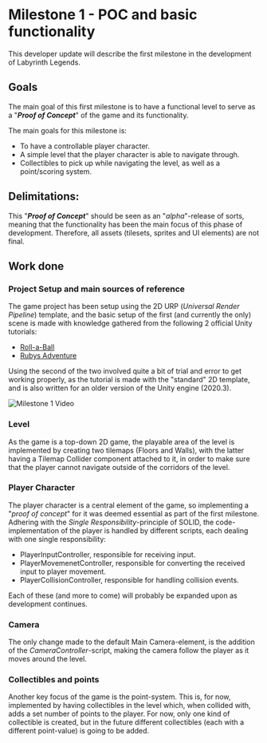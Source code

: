 # Milestone 1 - POC and basic functionality

This developer update will describe the first milestone in the development of Labyrinth Legends.

## Goals
The main goal of this first milestone is to have a functional level to serve as a "***Proof of Concept***" of the game and its functionality.

The main goals for this milestone is:
- To have a controllable player character.
- A simple level that the player character is able to navigate through.
- Collectibles to pick up while navigating the level, as well as a point/scoring system.

## Delimitations:
This "***Proof of Concept***" should be seen as an "*alpha*"-release of sorts, meaning that the functionality has been the main focus of this phase of development. Therefore, all assets (tilesets, sprites and UI elements) are not final.

## Work done

### Project Setup and main sources of reference

The game project has been setup using the 2D URP (*Universal Render Pipeline*) template, and the basic setup of the first (and currently the only) scene is made with knowledge gathered from the following 2 official Unity tutorials:

- [Roll-a-Ball](https://learn.unity.com/project/roll-a-ball?uv=2022.3)
- [Rubys Adventure](https://learn.unity.com/project/ruby-s-2d-rpg?uv=2020.3)

Using the second of the two involved quite a bit of trial and error to get working properly, as the tutorial is made with the "standard" 2D template, and is also written for an older version of the Unity engine (2020.3).

![Milestone 1 Video](/Labyrinth-Legends/images/LL_Milestone1.gif)


### Level
As the game is a top-down 2D game, the playable area of the level is implemented by creating two tilemaps (Floors and Walls), with the latter having a Tilemap Collider component attached to it, in order to make sure that the player cannot navigate outside of the corridors of the level.

### Player Character
The player character is a central element of the game, so implementing a "*proof of concept*" for it was deemed essential as part of the first milestone. Adhering with the *Single Responsibility*-principle of SOLID, the code-implementation of the player is handled by different scripts, each dealing with one single responsibility:

- PlayerInputController, responsible for receiving input.
- PlayerMovemenetController, responsible for converting the received input to player movement.
- PlayerCollisionController, responsible for handling collision events.

Each of these (and more to come) will probably be expanded upon as development continues.

### Camera
The only change made to the default Main Camera-element, is the addition of the *CameraController*-script, making the camera follow the player as it moves around the level.

### Collectibles and points
Another key focus of the game is the point-system. This is, for now, implemented by having collectibles in the level which, when collided with, adds a set number of points to the player. For now, only one kind of collectible is created, but in the future different collectibles (each with a different point-value) is going to be added.
